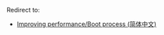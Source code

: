 Redirect to:

*   [Improving performance/Boot process (简体中文)](/index.php/Improving_performance/Boot_process_(%E7%AE%80%E4%BD%93%E4%B8%AD%E6%96%87) "Improving performance/Boot process (简体中文)")